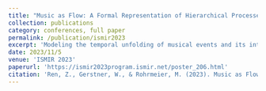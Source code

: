 ```yaml
---
title: "Music as Flow: A Formal Representation of Hierarchical Processes in Music"
collection: publications
category: conferences, full paper
permalink: /publication/ismir2023
excerpt: 'Modeling the temporal unfolding of musical events and its interpretation in terms of hierarchical relations is a common theme in music theory, cognition, and composition. To faithfully encode such relations, we need an elegant way to represent both the semantics of prolongation, where a single event is elaborated into multiple events, and process, where the connection from one event to another is elaborated into multiple connections. In existing works, trees are used to capture the former and graphs for the latter. Each such model has the potential to either encode relations between events (eg, an event being a repetition of another), or relations between processes (eg, two consecutive steps making up a larger skip), but not both together explicitly. To model meaningful relations between musical events and processes and combine the semantic expressiveness of trees and graphs, we propose a structured representation using algebraic datatype (ADT) with dependent type. We demonstrate its applications towards encoding functional interpretations of harmonic progressions, and large scale organizations of key regions. This paper offers two contributions. First, we provide a novel unifying hierarchical framework for musical processes and events. Second, we provide a structured data type encoding such interpretations, which could facilitate computational approaches in music theory and generation.'
date: 2023/11/5
venue: 'ISMIR 2023'
paperurl: 'https://ismir2023program.ismir.net/poster_206.html'
citation: 'Ren, Z., Gerstner, W., & Rohrmeier, M. (2023). Music as Flow: A Formal Representation of Hierarchical Processes in Music. In ISMIR (pp. 627-633).'
---
```



